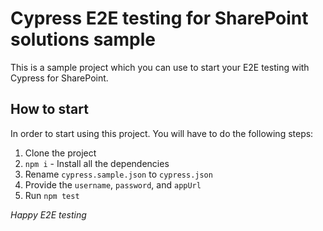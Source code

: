 # Cypress E2E testing for SharePoint solutions sample
 
This is a sample project which you can use to start your E2E testing with Cypress for SharePoint.

## How to start

In order to start using this project. You will have to do the following steps:

1. Clone the project
2. `npm i` - Install all the dependencies
3. Rename `cypress.sample.json` to `cypress.json`
4. Provide the `username`, `password`, and `appUrl`
5. Run `npm test`

*Happy E2E testing*